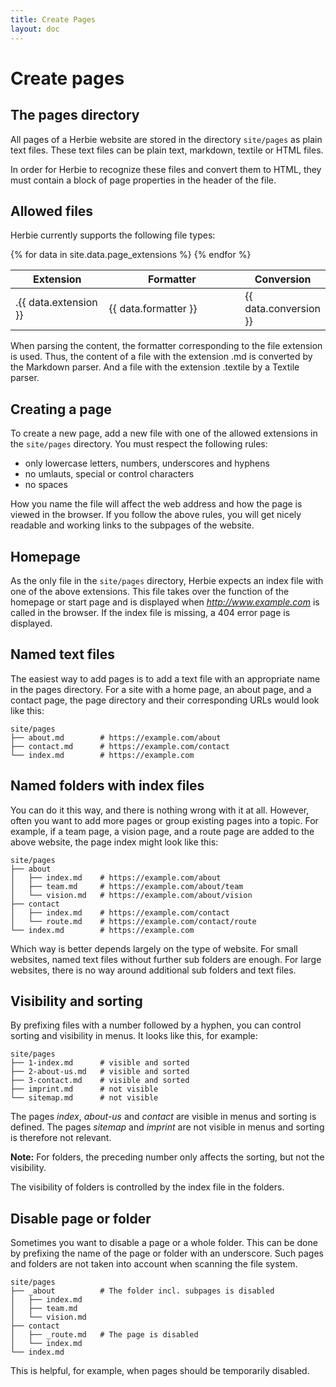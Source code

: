 ```yaml
---
title: Create Pages
layout: doc
---
```


# Create pages

## The pages directory

All pages of a Herbie website are stored in the directory `site/pages` as plain text files.
These text files can be plain text, markdown, textile or HTML files.

In order for Herbie to recognize these files and convert them to HTML, they must contain a block of page properties in the header of the file.

## Allowed files

Herbie currently supports the following file types:

<table class="pure-table pure-table-horizontal">
    <thead>
        <tr>
            <th style="width:35%">Extension</th>
            <th style="width:65%">Formatter</th>
            <th style="width:65%">Conversion</th>
        </tr>
    </thead>
    <tbody>
    {% for data in site.data.page_extensions %}
        <tr>
            <td>.{{ data.extension }}</td>
            <td>{{ data.formatter }}</td>
            <td>{{ data.conversion }}</td>
        </tr>
    {% endfor %}
    </tbody>
</table>

When parsing the content, the formatter corresponding to the file extension is used.
Thus, the content of a file with the extension .md is converted by the Markdown parser.
And a file with the extension .textile by a Textile parser.

## Creating a page

To create a new page, add a new file with one of the allowed extensions in the `site/pages` directory.
You must respect the following rules:

- only lowercase letters, numbers, underscores and hyphens
- no umlauts, special or control characters
- no spaces

How you name the file will affect the web address and how the page is viewed in the browser.
If you follow the above rules, you will get nicely readable and working links to the subpages of the website.

## Homepage

As the only file in the `site/pages` directory, Herbie expects an index file with one of the above extensions.
This file takes over the function of the homepage or start page and is displayed when *http://www.example.com* is called in the browser.
If the index file is missing, a 404 error page is displayed.

## Named text files

The easiest way to add pages is to add a text file with an appropriate name in the pages directory.
For a site with a home page, an about page, and a contact page, the page directory and their corresponding URLs would look like this:

    site/pages
    ├── about.md        # https://example.com/about
    ├── contact.md      # https://example.com/contact
    └── index.md        # https://example.com

## Named folders with index files

You can do it this way, and there is nothing wrong with it at all.
However, often you want to add more pages or group existing pages into a topic.
For example, if a team page, a vision page, and a route page are added to the above website, the page index might look like this:

    site/pages
    ├── about
    │   ├── index.md    # https://example.com/about
    │   ├── team.md     # https://example.com/about/team
    │   └── vision.md   # https://example.com/about/vision
    ├── contact
    │   ├── index.md    # https://example.com/contact
    │   └── route.md    # https://example.com/contact/route
    └── index.md        # https://example.com

Which way is better depends largely on the type of website.
For small websites, named text files without further sub folders are enough.
For large websites, there is no way around additional sub folders and text files.

## Visibility and sorting

By prefixing files with a number followed by a hyphen, you can control sorting and visibility in menus.
It looks like this, for example:

    site/pages
    ├── 1-index.md      # visible and sorted
    ├── 2-about-us.md   # visible and sorted
    ├── 3-contact.md    # visible and sorted
    ├── imprint.md      # not visible
    └── sitemap.md      # not visible

The pages *index*, *about-us* and *contact* are visible in menus and sorting is defined.
The pages *sitemap* and *imprint* are not visible in menus and sorting is therefore not relevant.

**Note:** For folders, the preceding number only affects the sorting, but not the visibility.

The visibility of folders is controlled by the index file in the folders.

## Disable page or folder

Sometimes you want to disable a page or a whole folder.
This can be done by prefixing the name of the page or folder with an underscore.
Such pages and folders are not taken into account when scanning the file system.

    site/pages
    ├── _about          # The folder incl. subpages is disabled
    │   ├── index.md
    │   ├── team.md
    │   └── vision.md
    ├── contact
    │   ├── _route.md   # The page is disabled
    │   └── index.md   
    └── index.md

This is helpful, for example, when pages should be temporarily disabled.
